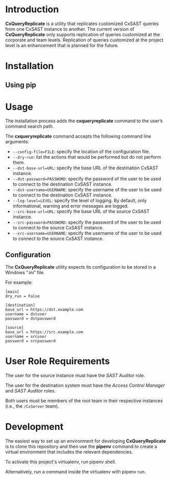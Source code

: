 <!-- -*- coding: utf-8-dos; -*- -->
Introduction
============

**CxQueryReplicate** is a utility that replicates customized CxSAST
queries from one CxSAST instance to another. The current version of
**CxQueryReplicate** only supports replication of queries customized
at the corporate and team levels. Replication of queries customized at
the project level is an enhancement that is planned for the future.
 
Installation
============

Using pip
------------

Usage
=====

The installation process adds the **cxqueryreplicate** command to the
user’s command search path.

The **cxqueryreplicate** command accepts the following command line
arguments:

* `--config-file=FILE`: specify the location of the configuration
  file.
* `--dry-run`: list the actions that would be performed but do not
  perform them.
* `--dst-base-url=URL`: specify the base URL of the destination CxSAST
  instance.
* `--dst-password=PASSWORD`: specify the password of the user to be
  used to connect to the destination CxSAST instance.
* `--dst-username=USERNAME`: specify the username of the user to be
  used to connect to the destination CxSAST instance.
* `--log-level=LEVEL`: specify the level of logging. By default, only
  informational, warning and error messages are logged.
* `--src-base-url=URL`: specify the base URL of the source CxSAST
  instance.
* `--src-password=PASSWORD`: specify the password of the user to be
  used to connect to the source CxSAST instance.
* `--src-username=USERNAME`: specify the username of the user to be
  used to connect to the source CxSAST instance.


Configuration
-------------

The **CxQueryReplicate** utility expects its configuration to be
stored in a Windows “.ini” file.

For example:

```
[main]
dry_run = False

[destination]
base_url = https://dst.example.com
username = dstuser
password = dstpassword

[source]
base_url = https://src.example.com
username = srcuser
password = srcpassword

```

User Role Requirements
======================

The user for the source instance must have the *SAST Auditor* role.

The user for the destination system must have the *Access Control
Manager* and *SAST Auditor* roles.

Both users must be members of the root team in their respective
instances (i.e., the `/CxServer` team).

Development
===========

The easiest way to set up an environment for developing
**CxQueryReplicate** is to clone this repository and then use the
**pipenv** command to create a virtual environment that includes the
relevant dependencies.

To activate this project's virtualenv, run pipenv shell.

Alternatively, run a command inside the virtualenv with pipenv run.
